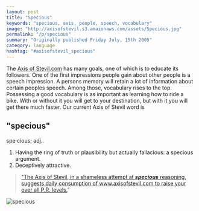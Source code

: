 ```yaml
---
layout: post
title: "Specious"
keywords: "specious, axis, people, speech, vocabulary"
image: "http://axisofstevil.s3.amazonaws.com/assets/Specious.jpg"
permalink: "/p/specious"
summary: "Originally published Friday July, 15th 2005"
category: language
hashtag: "#axisofstevil_specious"
---
```


[id_1]: http://axisofstevil.s3.amazonaws.com/assets/Specious.jpg "specious"
The [Axis of Stevil.com](/ "Axis of Stevil.com") has many goals, one of which is to educate its followers. One of the first impressions people gain about other people is a speech impression. A persons memory will retain a lot of information about certain peoples speech. Among those, vocabulary rises to the top. Possessing a good vocabulary is as important as learning how to ride a bike. With or without it you will get to your destination, but with it you will get there much faster. Our current Axis of Stevil word is

## "specious" ##

spe·cious; adj..

1. Having the ring of truth or plausibility but actually fallacious: a specious argument.
2. Deceptively attractive.
 
> ["The Axis of Stevil, in a shameless attempt at ***specious*** reasoning, suggests daily consumption of www.axisofstevil.com to raise your over all P.R. levels.](/p/moment-of-ultimate-defeat)"

![specious][id_1]
